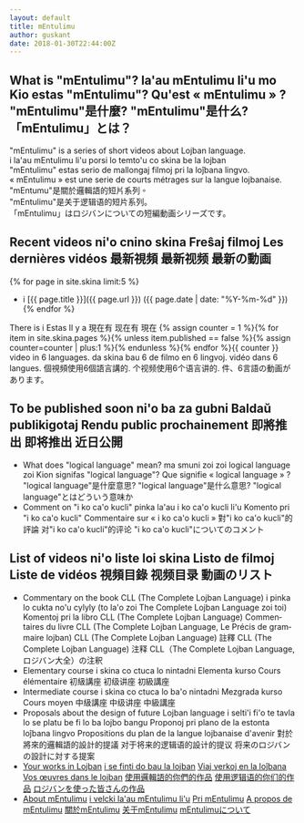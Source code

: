 ```yaml
---
layout: default
title: mEntulimu
author: guskant
date: 2018-01-30T22:44:00Z
---
```

## <span lang="en">What is "mEntulimu"?</span> <span lang="jbo">la'au mEntulimu li'u mo</span> <span lang="epo">Kio estas "mEntulimu"?</span> <span lang="fr">Qu'est « mEntulimu » ?</span> <span lang="zh-Hant">"mEntulimu"是什麼?</span> <span lang="zh-Hans">"mEntulimu"是什么?</span> <span lang="ja">「mEntulimu」とは？</span>

<div lang="en">"mEntulimu" is a series of short videos about Lojban language.</div>
<div lang="jbo">i la'au mEntulimu li'u porsi lo temto'u co skina be la lojban</div>
<div lang="epo">"mEntulimu" estas serio de mallongaj filmoj pri la loĵbana lingvo.</div>
<div lang="fr">« mEntulimu » est une serie de courts métrages sur la langue lojbanaise.</div>
<div lang="zh-Hant">"mEntumu"是關於邏輯語的短片系列。</div>
<div lang="zh-Hans">"mEntulimu"是关于逻辑语的短片系列。</div>
<div lang="ja">「mEntulimu」はロジバンについての短編動画シリーズです。</div>

## <span lang="en">Recent videos</span> <span lang="jbo">ni'o cnino skina</span> <span lang="epo">Freŝaj filmoj</span> <span lang="fr">Les dernières vidéos</span> <span lang="zh-Hant">最新視頻</span> <span lang="zh-Hans">最新视频</span> <span lang="ja">最新の動画</span>

  {% for page in site.skina limit:5 %}
- i [{{ page.title }}]({{ page.url }}) ({{ page.date | date: "%Y-%m-%d" }}) {% endfor %}

<span lang="en">There is</span> <!--
--><span lang="jbo">i</span> <!--
--><span lang="epo">Estas</span> <!--
--><span lang="fr">Il y a</span> <!--
--><span lang="zh-Hant">現在有</span> <!--
--><span lang="zh-Hans">现在有</span> <!--
--><span lang="ja">現在</span> <!--
-->{% assign counter = 1 %}{% for item in site.skina.pages %}{% unless item.published == false %}{% assign counter=counter | plus:1 %}{% endunless %}{% endfor %}{{ counter }}<!--
--><span lang="en"> video in 6 languages.</span> <!--
--><span lang="jbo"> da skina bau 6 de</span> <!--
--><span lang="epo"> filmo en 6 lingvoj.</span> <!--
--><span lang="fr"> vidéo dans 6 langues.</span> <!--
--><span lang="zh-Hant">個視頻使用6個語言講的.</span> <!--
--><span lang="zh-Hans">个视频使用6个语言讲的.</span> <!--
--><span lang="ja">件、6言語の動画があります。</span>
 
## <span lang="en">To be published soon</span> <span lang="jbo">ni'o ba za gubni</span> <span lang="epo">Baldaŭ publikigotaj</span> <span lang="fr">Rendu public prochainement</span> <span lang="zh-Hant">即將推出</span> <span lang="zh-Hans">即将推出</span> <span lang="ja">近日公開</span>

- <span lang="en">What does "logical language" mean?</span> <!--
--><span lang="jbo">ma smuni zoi zoi logical language zoi</span> <!--
--><span lang="epo">Kion signifas "logical language"?</span> <!--
--><span lang="fr">Que signifie « logical language » ?</span> <!--
--><span lang="zh-Hant">"logical language"是什麼意思?</span> <!--
--><span lang="zh-Hans">"logical language"是什么意思?</span> <!--
--><span lang="ja">"logical language"とはどういう意味か</span>
- <span lang="en">Comment on "i ko ca'o kucli"</span> <!--
--><span lang="jbo">pinka la'au i ko ca'o kucli li'u</span> <!--
--><span lang="epo">Komento pri "i ko ca'o kucli"</span> <!--
--><span lang="fr">Commentaire sur « i ko ca'o kucli »</span> <!--
--><span lang="zh-Hant">對"i ko ca'o kucli"的評論</span> <!--
--><span lang="zh-Hans">对"i ko ca'o kucli"的评论</span> <!--
--><span lang="ja">"i ko ca'o kucli"についてのコメント</span>

## <span lang="en">List of videos</span> <span lang="jbo">ni'o liste loi skina</span> <span lang="epo">Listo de filmoj</span> <span lang="fr">Liste de vidéos</span> <span lang="zh-Hant">視頻目錄</span> <span lang="zh-Hans">视频目录</span> <span lang="ja">動画のリスト</span>

- <span lang="en">Commentary on the book CLL (The Complete Lojban Language)</span> <!--
--><span lang="jbo">i pinka lo cukta no'u cylyly (to la'o zoi The Complete Lojban Language zoi toi)</span> <!--
--><span lang="epo">Komentoj pri la libro CLL (The Complete Lojban Language)</span> <!--
--><span lang="fr">Commentaires du livre CLL (The Complete Lojban Language, Le Précis de grammaire lojban)</span> <!--
--><span lang="zh-Hant">CLL (The Complete Lojban Language) 註釋</span> <!--
--><span lang="zh-Hans">CLL (The Complete Lojban Language) 注释</span> <!--
--><span lang="ja">CLL（The Complete Lojban Language, ロジバン大全）の注釈</span>
- <span lang="en">Elementary course</span> <!--
--><span lang="jbo">i skina co ctuca lo nintadni</span> <!--
--><span lang="epo">Elementa kurso</span> <!--
--><span lang="fr">Cours élémentaire</span> <!--
--><span lang="zh-Hant">初級講座</span> <!--
--><span lang="zh-Hans">初级讲座</span> <!--
--><span lang="ja">初級講座</span>
- <span lang="en">Intermediate course</span> <!--
--><span lang="jbo">i skina co ctuca lo ba'o nintadni</span> <!--
--><span lang="epo">Mezgrada kurso</span> <!--
--><span lang="fr">Cours moyen</span> <!--
--><span lang="zh-Hant">中級講座</span> <!--
--><span lang="zh-Hans">中级讲座</span> <!--
--><span lang="ja">中級講座</span>
- <span lang="en">Proposals about the design of future Lojban language</span> <!--
--><span lang="jbo">i selti'i fi'o te tavla lo se platu be fi lo ba lojbo bangu</span> <!--
--><span lang="epo">Proponoj pri plano de la estonta loĵbana lingvo</span> <!--
--><span lang="fr">Propositions du plan de la langue lojbanaise d'avenir</span> <!--
--><span lang="zh-Hant">對於將來的邏輯語的設計的提議</span> <!--
--><span lang="zh-Hans">对于将来的逻辑语的設计的提议</span> <!--
--><span lang="ja">将来のロジバンの設計に対する提案</span>
- <span lang="en">[Your works in Lojban](larcu.html)</span> <!--
--><span lang="jbo">[i se finti do bau la lojban](larcu.html)</span> <!--
--><span lang="epo">[Viaj verkoj en la loĵbana](larcu.html)</span> <!--
--><span lang="fr">[Vos œuvres dans le lojban](larcu.html)</span> <!--
--><span lang="zh-Hant">[使用邏輯語的你們的作品](larcu.html)</span> <!--
--><span lang="zh-Hans">[使用逻辑语的你们的作品](larcu.html)</span> <!--
--><span lang="ja">[ロジバンを使った皆さんの作品](larcu.html)</span>
- <span lang="en">[About mEntulimu](tavlafidei.html)</span> <!--
--><span lang="jbo">[i velcki la'au mEntulimu li'u](tavlafidei.html)</span> <!--
--><span lang="epo">[Pri mEntulimu](tavlafidei.html)</span> <!--
--><span lang="fr">[A propos de mEntulimu](tavlafidei.html)</span> <!--
--><span lang="zh-Hant">[關於mEntulimu](tavlafidei.html)</span> <!--
--><span lang="zh-Hans">[关于mEntulimu](tavlafidei.html)</span> <!--
--><span lang="ja">[mEntulimuについて](tavlafidei.html)</span>

